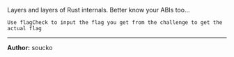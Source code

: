 Layers and layers of Rust internals. Better know your ABIs too...


``Use flagCheck to input the flag you get from the challenge to get the actual flag``

---
**Author:** soucko
